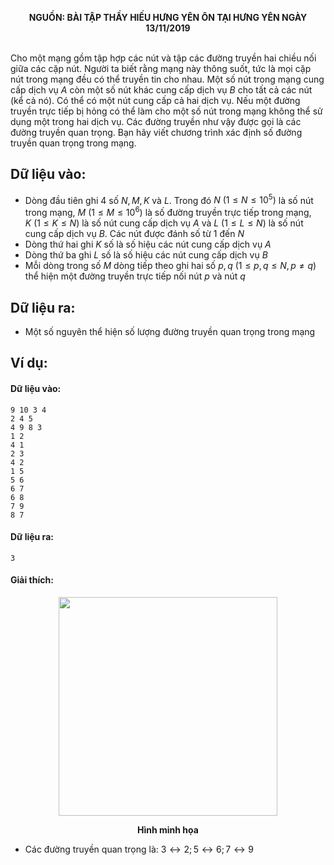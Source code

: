 **<center>NGUỒN: BÀI TẬP THẦY HIẾU HƯNG YÊN ÔN TẠI HƯNG YÊN NGÀY 13/11/2019</center>**
<br>

Cho một mạng gồm tập hợp các nút và tập các đường truyền hai chiều nối giữa các cặp nút. Người ta biết rằng mạng này thông suốt, tức là mọi cặp nút trong mạng đều có thể truyền tin cho nhau. Một số nút trong mạng cung cấp dịch vụ $A$ còn một số nút khác cung cấp dịch vụ $B$ cho tất cả các nút (kể cả nó). Có thể có một nút cung cấp cả hai dịch vụ.
Nếu một đường truyền trực tiếp bị hỏng có thể làm cho một số nút trong mạng không thể sử dụng một trong hai dịch vụ. Các đường truyền như vậy được gọi là các đường truyền quan trọng.
Bạn hãy viết chương trình xác định số đường truyền quan trọng trong mạng.

## Dữ liệu vào:
- Dòng đầu tiên ghi $4$ số $N, M, K$ và $L$. Trong đó $N\ (1≤N≤10^5)$ là số nút trong mạng, $M\ (1≤M≤10^6)$ là số đường truyền trực tiếp trong mạng, $K\ (1≤K≤N)$ là số nút cung cấp dịch vụ $A$ và $L\ (1≤L≤N)$ là số nút cung cấp dịch vụ $B$. Các nút được đánh số từ $1$ đến $N$
- Dòng thứ hai ghi $K$ số là số hiệu các nút cung cấp dịch vụ $A$
- Dòng thứ ba ghi $L$ số là số hiệu các nút cung cấp dịch vụ $B$
- Mỗi dòng trong số $M$ dòng tiếp theo ghi hai số $p, q\ (1≤p, q≤N, p≠q)$ thể hiện một đường truyền trực tiếp nối nút $p$ và nút $q$

## Dữ liệu ra:
- Một số nguyên thể hiện số lượng đường truyền quan trọng trong mạng

## Ví dụ:
#### Dữ liệu vào:
```
9 10 3 4
2 4 5 
4 9 8 3 
1 2 
4 1 
2 3 
4 2 
1 5 
5 6 
6 7 
6 8 
7 9 
8 7
```

#### Dữ liệu ra:
```
3
```

#### Giải thích:
<center><img src="/images/problems/1087/net.svg" width=350></center>

**<center>Hình minh họa</center>**
- Các đường truyền quan trọng là: $3↔2; 5↔6; 7↔9$